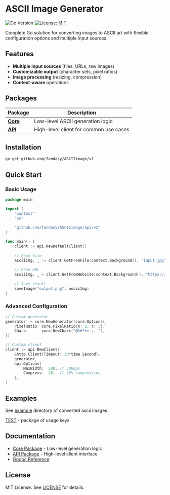 # ASCII Image Generator

![Go Version](https://img.shields.io/badge/go-1.23+-blue.svg)
[![License: MIT](https://img.shields.io/badge/License-MIT-yellow.svg)](https://opensource.org/licenses/MIT)

Complete Go solution for converting images to ASCII art with flexible configuration options and multiple input sources.

## Features

- **Multiple input sources** (files, URLs, raw images)
- **Customizable output** (character sets, pixel ratios)
- **Image processing** (resizing, compression)
- **Context-aware** operations

## Packages

| Package | Description |
|---------|-------------|
| **[Core](core/README.md)** | Low-level ASCII generation logic |
| **[API](api/README.md)** | High-level client for common use cases |

## Installation

```bash
go get github.com/fandasy/ASCIIimage/v2
```

## Quick Start

### Basic Usage

```go
package main

import (
	"context"
	"os"
	
	"github.com/fandasy/ASCIIimage/api/v2"
)

func main() {
	client := api.NewDefaultClient()
	
	// From file
	asciiImg, _ := client.GetFromFile(context.Background(), "input.jpg")
	
	// From URL
	asciiImg, _ = client.GetFromWebsite(context.Background(), "https://example.com/image.png")
	
	// Save result
	saveImage("output.png", asciiImg)
}
```

### Advanced Configuration

```go
// Custom generator
generator := core.NewGenerator(core.Options{
	PixelRatio: core.PixelRatio{X: 2, Y: 3},
	Chars:      core.NewChars("@%#*+=-:. "),
})

// Custom client
client := api.NewClient(
	&http.Client{Timeout: 30*time.Second},
	generator,
	api.Options{
		MaxWidth:  500, // 5000px
		Compress:  20,  // 20% compression
	},
)
```

## Examples

See [example](example/) directory of converted ascii images

[TEST](test/) - package of usage keys

## Documentation

- [Core Package](core/README.md) - Low-level generation logic
- [API Package](api/README.md) - High-level client interface
- [Godoc Reference](https://pkg.go.dev/github.com/fandasy/ASCIIimage/v2)

## License

MIT License. See [LICENSE](LICENSE) for details.